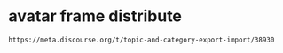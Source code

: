 # avatar frame distribute
```
https://meta.discourse.org/t/topic-and-category-export-import/38930
```

